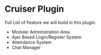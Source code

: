 # Cruiser Plugin

Full List of Feature we will build in this plugin.

* Modular Administration Area
* Ajax Based Login/Register System
* Attendance System
* Chat Manager